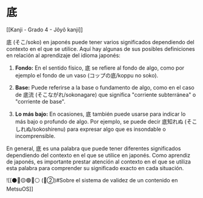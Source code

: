 # 底

[[Kanji - Grado 4 - Jôyô kanji]]

底 (そこ/soko) en japonés puede tener varios significados dependiendo del contexto en el que se utilice. Aquí hay algunas de sus posibles definiciones en relación al aprendizaje del idioma japonés:

1. **Fondo:** En el sentido físico, 底 se refiere al fondo de algo, como por ejemplo el fondo de un vaso (コップの底/koppu no soko).

2. **Base:** Puede referirse a la base o fundamento de algo, como en el caso de 底流 (そこながれ/sokonagare) que significa "corriente subterránea" o "corriente de base".

3. **Lo más bajo:** En ocasiones, 底 también puede usarse para indicar lo más bajo o profundo de algo. Por ejemplo, se puede decir 底知れぬ (そこしれぬ/sokoshirenu) para expresar algo que es insondable o incomprensible.

En general, 底 es una palabra que puede tener diferentes significados dependiendo del contexto en el que se utilice en japonés. Como aprendiz de japonés, es importante prestar atención al contexto en el que se utiliza esta palabra para comprender su significado exacto en cada situación.


![[⚫🔴🟡🟢🔵⚪ (🔴②)#Sobre el sistema de validez de un contenido en MetsuOS]]